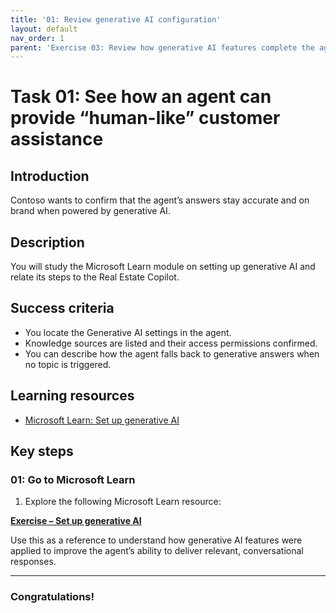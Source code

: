 ```yaml
---
title: '01: Review generative AI configuration'
layout: default
nav_order: 1
parent: 'Exercise 03: Review how generative AI features complete the agentic solution'
---
```


# Task 01: See how an agent can provide “human-like” customer assistance

## Introduction
Contoso wants to confirm that the agent’s answers stay accurate and on brand when powered by generative AI.

## Description
You will study the Microsoft Learn module on setting up generative AI and relate its steps to the Real Estate Copilot.
## Success criteria

 - You locate the Generative AI settings in the agent.
 - Knowledge sources are listed and their access permissions confirmed.
 - You can describe how the agent falls back to generative answers when no topic is triggered.

## Learning resources
- <a href="https://learn.microsoft.com/en-us/training/modules/create-bots-power-virtual-agents-copilot/exercise-generative-ai" target="_blank" rel="noopener noreferrer">
  Microsoft Learn: Set up generative AI
</a>

## Key steps

### 01: Go to Microsoft Learn

1. Explore the following Microsoft Learn resource:  

[**Exercise – Set up generative AI**](https://learn.microsoft.com/en-us/training/modules/create-bots-power-virtual-agents-copilot/exercise-generative-ai)

Use this as a reference to understand how generative AI features were applied to improve the agent’s ability to deliver relevant, conversational responses.

<!-- !IMAGE[g2x9unbv.jpg](instructions294087/g2x9unbv.jpg) -->

---

### Congratulations! 